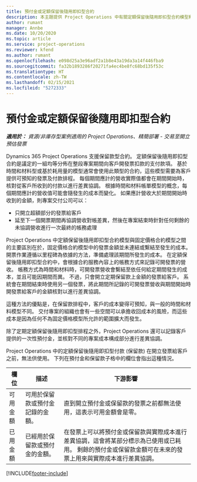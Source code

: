 ```yaml
---
title: 預付金或定額保留後隨用即扣型合約
description: 本主題提供 Project Operations 中有關定額保留後隨用即扣型合約模型和預付金的資訊。
author: rumant
manager: Annbe
ms.date: 10/20/2020
ms.topic: article
ms.service: project-operations
ms.reviewer: kfend
ms.author: rumant
ms.openlocfilehash: e098d25a3e96adf2a1b8e43a19da3a14f446fba9
ms.sourcegitcommit: fa32b1893286f20271fa4ec4be8fc68bd135f53c
ms.translationtype: HT
ms.contentlocale: zh-TW
ms.lasthandoff: 02/15/2021
ms.locfileid: "5272333"
---
```

# <a name="advances-and-retainer-based-contracts"></a>預付金或定額保留後隨用即扣型合約


_**適用於：** 資源/非庫存型案例適用的 Project Operations、精簡部署 - 交易至開立預估發票_

Dynamics 365 Project Operations 支援保留款型合約。 定額保留後隨用即扣型合約是議定的一組均等分佈在整段專案期間向客戶開發票扣款的支付款項。 基於時間和材料型或基於耗用量的模型通常會使用此類型的合約，這些模型需要為客戶提供可預知的發票及付款排程。 每個期間應計的營收實際值都會在期間開始時，核對從客戶所收到的付款以進行差異協調。 根據時間和材料帳單模型的概念，每個期間應計的營收值可能會隨發生的成本而變化。 如果應計營收大於期間開始時收到的金額，則專案交付公司可以：

- 只開立超額部分的發票給客戶 
- 延至下一個開票期間再協調營收對帳差異，然後在專案結束時針對任何剩餘的未協調營收進行一次最終的帳務處理

Project Operations 中定額保留後隨用即扣型合約模型與固定價格合約模型之間的主要區別在於，固定價格合約模型中的發票金額並未連結或繫結至發生的成本。 開票作業遵循以里程碑為依據的方法，準備處理該期間所發生的成本。 在定額保留後隨用即扣型合約中，會根據合約服務內容上的帳務方式來記錄可開發票的營收。 帳務方式為時間和材料時，可開發票營收會繫結至依任何給定期間發生的成本，並且可能因期間而異。 不過，只會開立定期保留款上金額的發票給客戶。 系統會在期間結束時使用另一個發票，將此期間所記錄的可開發票營收與期間開始時開發票給客戶的金額核對以進行差異協調。

這種方法的優點是，在保留款排程中，客戶的成本變得可預知，與一般的時間和材料模型不同。 交付專案的組織也會有一些空間可以承擔收回成本的風險，而這些成本是因為任何不為固定價格模型所允許的範圍擴大而發生。

除了定期定額保留後隨用即扣型排程之外，Project Operations 還可以記錄客戶提供的一次性預付金，並核對不同的專案成本構成部分進行差異協調。

Project Operations 中的定額保留後隨用即扣型付款 (保留款) 在開立發票給客戶之前，無法供使用。 下列在預付金和保留款子格中的欄位會指出這種情況。

| 欄位 | 描述 | 下游影響 |
| --- | --- | --- |
| 可用金額 | 可用於保留款或預付金記錄的金額。 | 直到開立預付金或保留款的發票之前都無法使用，這表示可用金額會是零。 |
| 已用金額 | 已經用於保留款或預付金的金額。 | 在發票上可以將預付金或保留款與實際成本進行差異協調，這會將某部分標示為已使用或已耗用。 剩餘的預付金或保留款金額可在未來的發票上用來與實際成本進行差異協調。 |


[!INCLUDE[footer-include](../../includes/footer-banner.md)]